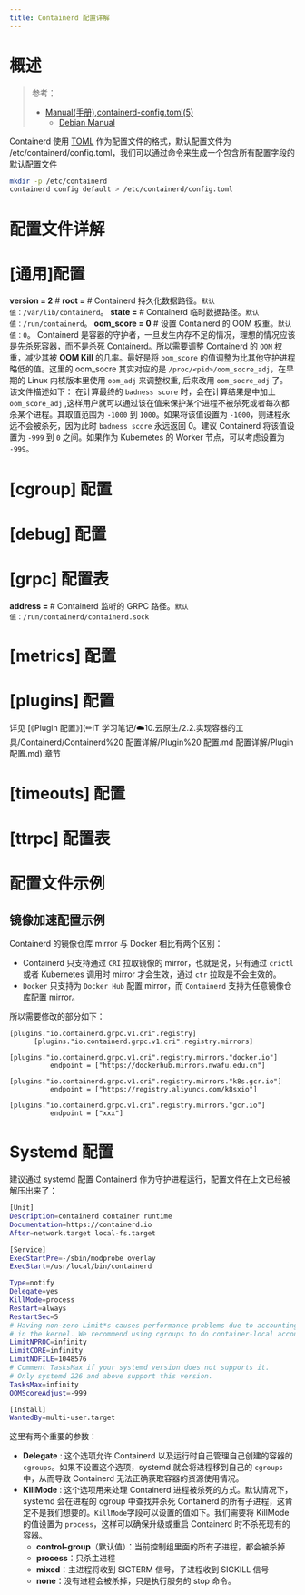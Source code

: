 ```yaml
---
title: Containerd 配置详解
---
```


# 概述

> 参考：
> - [Manual(手册),containerd-config.toml(5)](https://github.com/containerd/containerd/blob/main/docs/man/containerd-config.toml.5.md)
>   - [Debian Manual](https://manpages.debian.org/bullseye/containerd/containerd-config.toml.5.en.html)

Containerd 使用 [TOML](/docs/IT学习笔记/2.编程/无法分类的语言/TOML.md) 作为配置文件的格式，默认配置文件为 /etc/containerd/config.toml，我们可以通过命令来生成一个包含所有配置字段的默认配置文件

```bash
mkdir -p /etc/containerd
containerd config default > /etc/containerd/config.toml
```

# 配置文件详解

# \[通用]配置

**version = 2** #&#x20;
**root = <STRING>** # Containerd 持久化数据路径。`默认值：/var/lib/containerd`。
**state = <STRING>** # Containerd 临时数据路径。`默认值：/run/containerd`。
**oom_score = 0** # 设置 Containerd 的 OOM 权重。`默认值：0`。
Containerd 是容器的守护者，一旦发生内存不足的情况，理想的情况应该是先杀死容器，而不是杀死 Containerd。所以需要调整 Containerd 的 `OOM` 权重，减少其被 **OOM Kill** 的几率。最好是将 `oom_score` 的值调整为比其他守护进程略低的值。这里的 oom_socre 其实对应的是 `/proc/<pid>/oom_socre_adj`，在早期的 Linux 内核版本里使用 `oom_adj` 来调整权重, 后来改用 `oom_socre_adj` 了。该文件描述如下：
在计算最终的 `badness score` 时，会在计算结果是中加上 `oom_score_adj` ,这样用户就可以通过该在值来保护某个进程不被杀死或者每次都杀某个进程。其取值范围为 `-1000` 到 `1000`。如果将该值设置为 `-1000`，则进程永远不会被杀死，因为此时 `badness score` 永远返回 0。建议 Containerd 将该值设置为 `-999` 到 `0` 之间。如果作为 Kubernetes 的 Worker 节点，可以考虑设置为 `-999`。

# \[cgroup] 配置

# \[debug] 配置

# \[grpc] 配置表

**address = <STRING>** # Containerd 监听的 GRPC 路径。`默认值：/run/containerd/containerd.sock`

# \[metrics] 配置

# \[plugins] 配置

详见 [《Plugin 配置》](✏IT 学习笔记/☁️10.云原生/2.2.实现容器的工具/Containerd/Containerd%20 配置详解/Plugin%20 配置.md 配置详解/Plugin 配置.md) 章节

# \[timeouts] 配置

# \[ttrpc] 配置表

# 配置文件示例

## 镜像加速配置示例

Containerd 的镜像仓库 mirror 与 Docker 相比有两个区别：

- Containerd 只支持通过 `CRI` 拉取镜像的 mirror，也就是说，只有通过 `crictl` 或者 Kubernetes 调用时 mirror 才会生效，通过 `ctr` 拉取是不会生效的。
- `Docker` 只支持为 `Docker Hub` 配置 mirror，而 `Containerd` 支持为任意镜像仓库配置 mirror。

所以需要修改的部分如下：

    [plugins."io.containerd.grpc.v1.cri".registry]
          [plugins."io.containerd.grpc.v1.cri".registry.mirrors]
            [plugins."io.containerd.grpc.v1.cri".registry.mirrors."docker.io"]
              endpoint = ["https://dockerhub.mirrors.nwafu.edu.cn"]
            [plugins."io.containerd.grpc.v1.cri".registry.mirrors."k8s.gcr.io"]
              endpoint = ["https://registry.aliyuncs.com/k8sxio"]
            [plugins."io.containerd.grpc.v1.cri".registry.mirrors."gcr.io"]
              endpoint = ["xxx"]

# Systemd 配置

建议通过 systemd 配置 Containerd 作为守护进程运行，配置文件在上文已经被解压出来了：

```bash
[Unit]
Description=containerd container runtime
Documentation=https://containerd.io
After=network.target local-fs.target

[Service]
ExecStartPre=-/sbin/modprobe overlay
ExecStart=/usr/local/bin/containerd

Type=notify
Delegate=yes
KillMode=process
Restart=always
RestartSec=5
# Having non-zero Limit*s causes performance problems due to accounting overhead
# in the kernel. We recommend using cgroups to do container-local accounting.
LimitNPROC=infinity
LimitCORE=infinity
LimitNOFILE=1048576
# Comment TasksMax if your systemd version does not supports it.
# Only systemd 226 and above support this version.
TasksMax=infinity
OOMScoreAdjust=-999

[Install]
WantedBy=multi-user.target
```

这里有两个重要的参数：

- **Delegate** : 这个选项允许 Containerd 以及运行时自己管理自己创建的容器的 `cgroups`。如果不设置这个选项，systemd 就会将进程移到自己的 `cgroups` 中，从而导致 Containerd 无法正确获取容器的资源使用情况。
- **KillMode** : 这个选项用来处理 Containerd 进程被杀死的方式。默认情况下，systemd 会在进程的 cgroup 中查找并杀死 Containerd 的所有子进程，这肯定不是我们想要的。`KillMode`字段可以设置的值如下。我们需要将 KillMode 的值设置为 `process`，这样可以确保升级或重启 Containerd 时不杀死现有的容器。
  - **control-group**（默认值）：当前控制组里面的所有子进程，都会被杀掉
  - **process**：只杀主进程
  - **mixed**：主进程将收到 SIGTERM 信号，子进程收到 SIGKILL 信号
  - **none**：没有进程会被杀掉，只是执行服务的 stop 命令。
